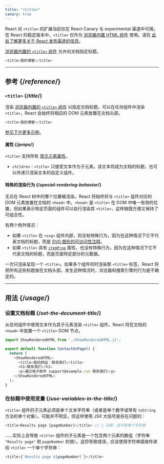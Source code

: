 ```yaml
---
title: "<title>"
canary: true
---
```


<Canary>

React 对 `<title>` 的扩展当前仅在 React Canary 与 experimental 渠道中可用。在 React 的稳定版本中，`<title>` 仅作为 [浏览器内置 HTML 组件](https://react.dev/reference/react-dom/components#all-html-components) 使用。请在 [此处了解更多关于 React 发布渠道的信息](/community/versioning-policy#all-release-channels)。

</Canary>


<Intro>

[浏览器内置的 `<title>` 组件](https://developer.mozilla.org/en-US/docs/Web/HTML/Element/title) 允许向文档指定标题。

```js
<title>我的博客</title>
```

</Intro>

<InlineToc />

---

## 参考 {/*reference*/}

### `<title>` {/*title*/}

渲染 [浏览器内置的 `<title>` 组件](https://developer.mozilla.org/en-US/docs/Web/HTML/Element/title) 以指定文档标题。可以在任何组件中渲染 `<title>`，React 会始终将相应的 DOM 元素放置在文档头部。

```js
<title>我的博客</title>
```

[参见下方更多示例](#usage)。

#### 属性 {/*props*/}

`<title>` 支持所有 [常见元素属性](/reference/react-dom/components/common#props)。

* `children`：`<title>` 只接受文本作为子元素。该文本将成为文档的标题，也可以传递只渲染文本的自定义组件。

#### 特殊的渲染行为 {/*special-rendering-behavior*/}

无论在 React 树中的哪个位置被渲染，React 将始终将与 `<title>` 组件对应的 DOM 元素放置在文档的 `<head>` 中。`<head>` 是 `<title>` 在 DOM 中唯一有效的位置，但如果表示特定页面的组件可以自行渲染其 `<title>`，这样做既方便又保持了可组合性。

有两个例外情况：
* 如果 `<title>` 在 `<svg>` 组件内部，则没有特殊行为，因为在这种情况下它不代表文档的标题，而是 [SVG 图形的可访问性注释](https://developer.mozilla.org/en-US/docs/Web/SVG/Element/title)。
* 如果 `<title>` 具有 [`itemProp`](https://developer.mozilla.org/en-US/docs/Web/HTML/Global_attributes/itemprop) 属性，也没有特殊行为，因为在这种情况下它不代表文档的标题，而是页面特定部分的元数据。

<Pitfall>

一次只渲染呈现一个 `<title>`。如果多个组件同时渲染那 `<title>` 标签，React 将把所有这些标题放在文档头部。发生这种情况时，浏览器和搜索引擎的行为是不确定的。

</Pitfall>

---

## 用法 {/*usage*/}

### 设置文档标题 {/*set-the-document-title*/}

从任何组件中使用文本作为其子元素渲染 `<title>` 组件。React 将在文档的 `<head>` 中放置一个 `<title>` DOM 节点。

<SandpackWithHTMLOutput>

```js src/App.js active
import ShowRenderedHTML from './ShowRenderedHTML.js';

export default function ContactUsPage() {
  return (
    <ShowRenderedHTML>
      <title>我的网站：联系我们</title>
      <h1>联系我们</h1>
      <p>通过电子邮件 support@example.com 联系我们</p>
    </ShowRenderedHTML>
  );
}
```

</SandpackWithHTMLOutput>

### 在标题中使用变量 {/*use-variables-in-the-title*/}

`<title>` 组件的子元素必须是单个文本字符串（或者是单个数字或带有 `toString` 方法的单个对象）。可能并不明显，但这样使用 JSX 大括号是存在问题的：

```js
<title>Results page {pageNumber}</title> // 🔴 问题：这不是单个字符串
```

……实际上会导致 `<title>` 组件的子元素是一个包含两个元素的数组（字符串 `"Results page"` 和 `pageNumber` 的值）。这将导致错误，应该使用字符串插值传递给 `<title>` 一个单个字符串：

```js
<title>{`Results page ${pageNumber}`}</title>
```

